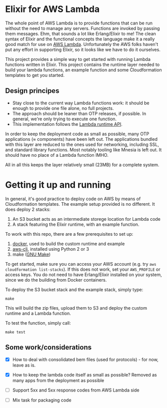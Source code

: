 # Elixir for AWS Lambda

The whole point of AWS Lambda is to provide functions that can be run without
the need to manage any servers. Functions are invoked by passing them messages.
Ehm, that sounds a lot like Erlang/Elixir to me! The clean syntax of Elixir and
the functional concepts the language  make it a really good match for use on
[AWS Lambda](https://aws.amazon.com/lambda/). Unfortunately the AWS folks
haven't put any effort in supporting Elixir, so it looks like we have to do it
ourselves.

This project provides a simple way to get started with running Lambda functions
written in Elixir. This project contains the runtime layer needed to build your
lambda functions, an example function and some Cloudformation templates to get
you started.

## Design principes

- Stay close to the current way Lambda functions work: it should be enough to
  provide one file alone, no full projects.
- The approach should be leaner than OTP releases, if possible. In general,
  we're only trying to execute one function.
- This implementation follows the [Lambda runtime
  API](https://docs.aws.amazon.com/lambda/latest/dg/runtimes-api.html).

In order to keep the deployment code as small as possible, many OTP
applications (≈ components) have been left out. The applications bundled with
this layer are reduced to the ones used for networking, including SSL, and
standard library functions. Most notably tooling like Mnesia is left out. It
should have no place of a Lambda function IMHO.

All in all this keeps the layer relatively small (23MB) for a complete system.


# Getting it up and running

In general, it's good practice to deploy code on AWS by means of Cloudformation
templates. The example setup provided is no different. It does deploy 2 stacks:

 1. An S3 bucket acts as an intermediate storege location for Lambda code
 2. A stack featuring the Elixir runtime, with an example function.

To work with this repo, there are a few prerequisites to set up:

 1. [docker](https://www.docker.com), used to build the custom runtime and example
 2. [aws-cli](https://aws.amazon.com/cli/), installed using Python 2 or 3
 3. make ([GNU Make](https://www.gnu.org/software/make/))

To get started, make sure you can access your AWS account (e.g. try `aws
cloudformation list-stacks`). If this does not work, set your `AWS_PROFILE` or
access keys. You do not need to have Erlang/Elixir installed on your system,
since we do the building from Docker containers.

To deploy the S3 bucket stack and the example stack, simply type:

    make

This will build the zip files, upload them to S3 and deploy the custom runtime
and a Lambda function.

To test the function, simply call:

    make test

## Some work/considerations

- [X] How to deal with consolidated bem files (used for protocols) - for now,
  leave as is.
- [X] How to keep the lambda code itself as small as possible? Removed as many
  apps from the deployment as possible
- [ ] Support 5xx and 5xx response codes from AWS Lambda side
- [ ] Mix task for packaging code

